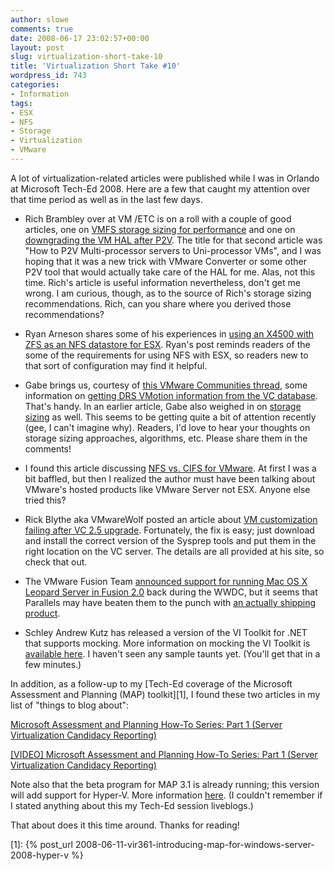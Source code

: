 ```yaml
---
author: slowe
comments: true
date: 2008-06-17 23:02:57+00:00
layout: post
slug: virtualization-short-take-10
title: 'Virtualization Short Take #10'
wordpress_id: 743
categories:
- Information
tags:
- ESX
- NFS
- Storage
- Virtualization
- VMware
---
```


A lot of virtualization-related articles were published while I was in Orlando at Microsoft Tech-Ed 2008. Here are a few that caught my attention over that time period as well as in the last few days.

* Rich Brambley over at VM /ETC is on a roll with a couple of good articles, one on [VMFS storage sizing for performance](http://vmetc.com/2008/06/10/vmfs-storage-sizing-for-maximum-performance/) and one on [downgrading the VM HAL after P2V](http://vmetc.com/2008/06/11/how-to-p2v-multi-processor-servers-to-uni-processor-vms/). The title for that second article was "How to P2V Multi-processor servers to Uni-processor VMs", and I was hoping that it was a new trick with VMware Converter or some other P2V tool that would actually take care of the HAL for me. Alas, not this time. Rich's article is useful information nevertheless, don't get me wrong. I am curious, though, as to the source of Rich's storage sizing recommendations. Rich, can you share where you derived those recommendations?

* Ryan Arneson shares some of his experiences in [using an X4500 with ZFS as an NFS datastore for ESX](http://blogs.sun.com/rarneson/entry/the_x4500_zfs_and_vmware). Ryan's post reminds readers of the some of the requirements for using NFS with ESX, so readers new to that sort of configuration may find it helpful.

* Gabe brings us, courtesy of [this VMware Communities thread](http://communities.vmware.com/message/969563), some information on [getting DRS VMotion information from the VC database](http://www.gabesvirtualworld.com/?p=69). That's handy. In an earlier article, Gabe also weighed in on [storage sizing](http://www.gabesvirtualworld.com/?p=68) as well. This seems to be getting quite a bit of attention recently (gee, I can't imagine why). Readers, I'd love to hear your thoughts on storage sizing approaches, algorithms, etc. Please share them in the comments!

* I found this article discussing [NFS vs. CIFS for VMware](http://www.oreillynet.com/onlamp/blog/2008/04/nfs_vs_cifs_for_vmware.html). At first I was a bit baffled, but then I realized the author must have been talking about VMware's hosted products like VMware Server not ESX. Anyone else tried this?

* Rick Blythe aka VMwareWolf posted an article about [VM customization failing after VC 2.5 upgrade](http://www.vmwarewolf.com/customization-fails-after-vc-25-upgrade/). Fortunately, the fix is easy; just download and install the correct version of the Sysprep tools and put them in the right location on the VC server. The details are all provided at his site, so check that out.

* The VMware Fusion Team [announced support for running Mac OS X Leopard Server in Fusion 2.0](http://blogs.vmware.com/teamfusion/2008/06/virtual-leopard.html) back during the WWDC, but it seems that Parallels may have beaten them to the punch with [an actually shipping product](http://www.virtualization.info/2008/06/release-parallels-server-10.html).

* Schley Andrew Kutz has released a version of the VI Toolkit for .NET that supports mocking. More information on mocking the VI Toolkit is [available here](http://vitfordotnet.wiki.sourceforge.net/#SimplifiedTesting). I haven't seen any sample taunts yet. (You'll get that in a few minutes.)

In addition, as a follow-up to my [Tech-Ed coverage of the Microsoft Assessment and Planning (MAP) toolkit][1], I found these two articles in my list of "things to blog about":

[Microsoft Assessment and Planning How-To Series: Part 1 (Server Virtualization Candidacy Reporting)](http://blogs.technet.com/mapblog/archive/2008/04/23/how-to-series-for-microsoft-assessment-and-planning-part-1-server-virtualization.aspx)  

[[VIDEO] Microsoft Assessment and Planning How-To Series: Part 1 (Server Virtualization Candidacy Reporting)](http://blogs.technet.com/mapblog/archive/2008/04/24/video-microsoft-assessment-and-planning-how-to-series-part-1-server-virtualization-candidacy-reporting.aspx)

Note also that the beta program for MAP 3.1 is already running; this version will add support for Hyper-V. More information [here](http://blogs.technet.com/mapblog/archive/2008/06/13/teched-2008-announcing-microsoft-assessment-and-planning-toolkit-3-1-beta-release.aspx). (I couldn't remember if I stated anything about this my Tech-Ed session liveblogs.)

That about does it this time around. Thanks for reading!

[1]: {% post_url 2008-06-11-vir361-introducing-map-for-windows-server-2008-hyper-v %}

